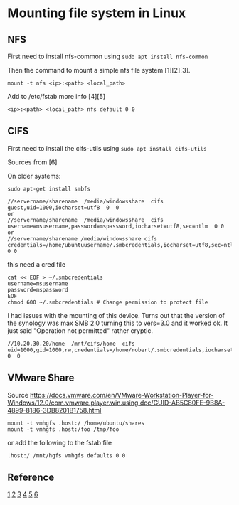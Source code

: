 # Mounting file system in Linux

## NFS


First need to install nfs-common using `sudo apt install nfs-common`

Then the command to mount a simple nfs file system [1][2][3]. 

```
mount -t nfs <ip>:<path> <local_path>
```

Add to /etc/fstab more info [4][5]

```
<ip>:<path> <local_path> nfs default 0 0
```

## CIFS

First need to install the cifs-utils using `sudo apt install cifs-utils`

Sources from [6]

On older systems:

```
sudo apt-get install smbfs
```

```
//servername/sharename  /media/windowsshare  cifs  guest,uid=1000,iocharset=utf8  0  0
or
//servername/sharename  /media/windowsshare  cifs  username=msusername,password=mspassword,iocharset=utf8,sec=ntlm  0 0 
or
//servername/sharename /media/windowsshare cifs credentials=/home/ubuntuusername/.smbcredentials,iocharset=utf8,sec=ntlm 0 0
```

this need a cred file

```
cat << EOF > ~/.smbcredentials
username=msusername
password=mspassword
EOF
chmod 600 ~/.smbcredentials # Change permission to protect file
```

I had issues with the mounting of this device. Turns out that the version of the
synology was max SMB 2.0 turning this to vers=3.0 and it worked ok.
It just said "Operation not permitted" rather cryptic.

```
//10.20.30.20/home  /mnt/cifs/home  cifs  uid=1000,gid=1000,rw,credentials=/home/robert/.smbcredentials,iocharset=utf8,vers=3.0  0  0
```

## VMware Share

Source https://docs.vmware.com/en/VMware-Workstation-Player-for-Windows/12.0/com.vmware.player.win.using.doc/GUID-AB5C80FE-9B8A-4899-8186-3DB8201B1758.html

```
mount -t vmhgfs .host:/ /home/ubuntu/shares
mount -t vmhgfs .host:/foo /tmp/foo
```

or add the following to the fstab file

```
.host:/ /mnt/hgfs vmhgfs defaults 0 0
```


## Reference

[1](https://www.tecmint.com/how-to-setup-nfs-server-in-linux/)
[2](https://www.digitalocean.com/community/tutorials/how-to-set-up-an-nfs-mount-on-ubuntu-18-04)
[3](https://help.ubuntu.com/lts/serverguide/network-file-system.html.en)
[4](https://wiki.ubuntu.com/MountWindowsSharesPermanently)
[5](http://www.troubleshooters.com/linux/nfs.htm)
[6](https://wiki.ubuntu.com/MountWindowsSharesPermanently)
